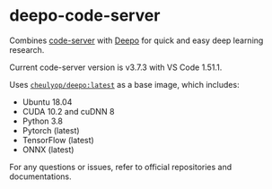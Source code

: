 # deepo-code-server

Combines [code-server](https://github.com/cdr/code-server) with [Deepo](https://github.com/ufoym/deepo) for quick and easy deep learning research.

Current code-server version is v3.7.3 with VS Code 1.51.1.

Uses [`cheulyop/deepo:latest`](https://hub.docker.com/repository/docker/cheulyop/deepo) as a base image, which includes:
* Ubuntu 18.04
* CUDA 10.2 and cuDNN 8
* Python 3.8
* Pytorch (latest)
* TensorFlow (latest)
* ONNX (latest)

For any questions or issues, refer to official repositories and documentations.
